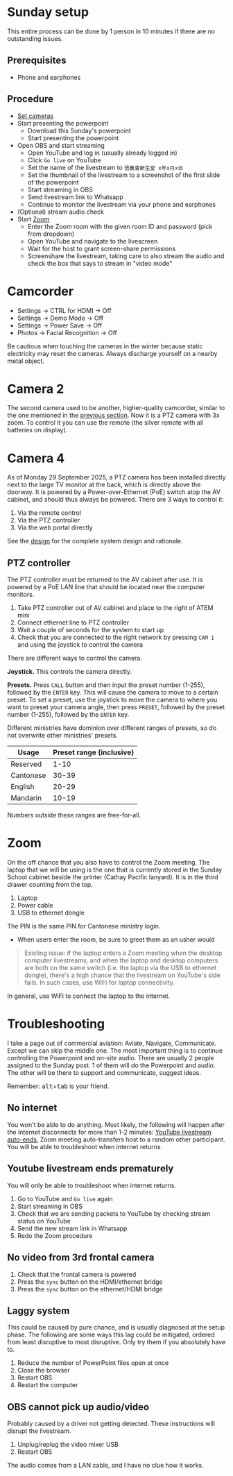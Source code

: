 # Sunday setup

This entire process can be done by 1 person in 10 minutes if there are no outstanding issues.

## Prerequisites

- Phone and earphones

## Procedure

- [Set cameras](#camcorder)
- Start presenting the powerpoint
    - Download this Sunday's powerpoint
    - Start presenting the powerpoint
- Open OBS and start streaming
    - Open YouTube and log in (usually already logged in)
    - Click `Go live` on YouTube
    - Set the name of the livestream to `信義會新生堂 x年x月x日`
    - Set the thumbnail of the livestream to a screenshot of the first slide of the powerpoint
    - Start streaming in OBS
    - Send livestream link to Whatsapp
    - Continue to monitor the livestream via your phone and earphones
- (Optional) stream audio check
- Start [Zoom](#zoom)
    - Enter the Zoom room with the given room ID and password (pick from dropdown)
    - Open YouTube and navigate to the livescreen
    - Wait for the host to grant screen-share permissions
    - Screenshare the livestream, taking care to also stream the audio and check the box that says
      to stream in "video mode"

# Camcorder

- Settings -> CTRL for HDMI -> Off
- Settings -> Demo Mode -> Off
- Settings -> Power Save -> Off
- Photos -> Facial Recognition -> Off

Be cautious when touching the cameras in the winter because static electricity may reset the cameras.
Always discharge yourself on a nearby metal object.

# Camera 2

The second camera used to be another, higher-quality camcorder, similar to the one mentioned in the
[previous section](#camcorder). Now it is a PTZ camera with 3x zoom. To control it you can use the remote
(the silver remote with all batteries on display).

# Camera 4

As of Monday 29 September 2025, a PTZ camera has been installed directly next to the large TV monitor at
the back, which is directly above the doorway. It is powered by a Power-over-Ethernet (PoE) switch atop the AV
cabinet, and should thus always be powered. There are 3 ways to control it:

1. Via the remote control
2. Via the PTZ controller
3. Via the web portal directly

See the [design](./lan-ptz) for the complete system design and rationale.

## PTZ controller

The PTZ controller must be returned to the AV cabinet after use. It is powered by a PoE LAN line that
should be located near the computer monitors.

1. Take PTZ controller out of AV cabinet and place to the right of ATEM mini
2. Connect ethernet line to PTZ controller
3. Wait a couple of seconds for the system to start up
4. Check that you are connected to the right network by pressing `CAM 1` and using the joystick to control
   the camera

There are different ways to control the camera.

**Joystick.** This controls the camera directly.

**Presets.** Press `CALL` button and then input the preset number (1-255), followed by the `ENTER` key.
This will cause the camera to move to a certain preset. To set a preset, use the joystick to move the
camera to where you want to preset your camera angle, then press `PRESET`, followed by the preset number
(1-255), followed by the `ENTER` key.

Different ministries have dominion over different ranges of presets, so do not overwrite other ministries'
presets.

Usage | Preset range (inclusive)
---|---
Reserved | 1-10
Cantonese | 30-39
English | 20-29
Mandarin | 10-19

Numbers outside these ranges are free-for-all.

# Zoom

On the off chance that you also have to control the Zoom meeting. The laptop that we will be using is the
one that is currently stored in the Sunday School cabinet beside the printer (Cathay Pacific lanyard). It
is in the third drawer counting from the top.

1. Laptop
2. Power cable
3. USB to ethernet dongle

The PIN is the same PIN for Cantonese ministry login.

- When users enter the room, be sure to greet them as an usher would

> Existing issue: if the laptop enters a Zoom meeting when the desktop computer livestreams, and when the
> laptop and desktop computers are both on the same switch (i.e. the laptop via the USB to ethernet dongle),
> there's a high chance that the livestream on YouTube's side fails. In such cases, use WiFi for laptop
> connectivity.

In general, use WiFi to connect the laptop to the internet.

# Troubleshooting

I take a page out of commercial aviation: Aviate, Navigate, Communicate. Except we can skip the middle
one. The most important thing is to continue controlling the Powerpoint and on-site audio. There are
usually 2 people assigned to the Sunday post. 1 of them will do the Powerpoint and audio. The other will
be there to support and communicate, suggest ideas.

Remember: <kbd>alt</kbd>+<kbd>tab</kbd> is your friend.

## No internet

You won't be able to do anything. Most likely, the following will happen after the internet disconnects
for more than 1-2 minutes: [YouTube livestream auto-ends](#youtube-livestream-ends-prematurely), Zoom
meeting auto-transfers host to a random other participant. You will be able to troubleshoot when internet
returns.

## Youtube livestream ends prematurely

You will only be able to troubleshoot when internet returns.

1. Go to YouTube and `Go live` again
2. Start streaming in OBS
3. Check that we are sending packets to YouTube by checking stream status on YouTube
4. Send the new stream link in Whatsapp
5. Redo the Zoom procedure

## No video from 3rd frontal camera

1. Check that the frontal camera is powered
2. Press the `sync` button on the HDMI/ethernet bridge
3. Press the `sync` button on the ethernet/HDMI bridge

## Laggy system

This could be caused by pure chance, and is usually diagnosed at the setup phase. The following are some
ways this lag could be mitigated, ordered from least disruptive to most disruptive. Only try them if you
absolutely have to.

1. Reduce the number of PowerPoint files open at once
2. Close the browser
3. Restart OBS
4. Restart the computer

## OBS cannot pick up audio/video

Probably caused by a driver not getting detected. These instructions will disrupt the livestream.

1. Unplug/replug the video mixer USB
2. Restart OBS

The audio comes from a LAN cable, and I have no clue how it works.
